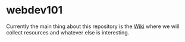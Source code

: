 # webdev101

Currently the main thing about this repository is the [Wiki](https://github.com/CodeHubOrg/webdev101/wiki) where we will collect resources and whatever else is interesting. 
